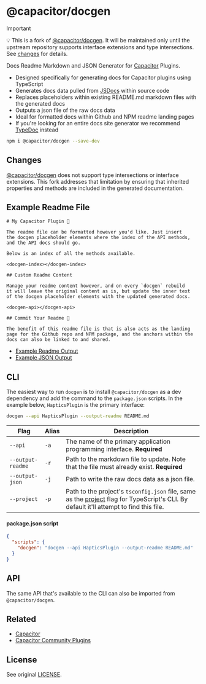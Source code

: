 # @capacitor/docgen

> [!IMPORTANT]  
> 💡 This is a fork of [@capacitor/docgen](https://github.com/ionic-team/capacitor-docgen).
> It will be maintained only until the upstream repository supports interface extensions and type intersections.
> See [changes](#changes) for details.

Docs Readme Markdown and JSON Generator for [Capacitor](https://capacitorjs.com/) Plugins.

- Designed specifically for generating docs for Capacitor plugins using TypeScript
- Generates docs data pulled from [JSDocs](https://en.wikipedia.org/wiki/JSDoc) within source code
- Replaces placeholders within existing README.md markdown files with the generated docs
- Outputs a json file of the raw docs data
- Ideal for formatted docs within Github and NPM readme landing pages
- If you're looking for an entire docs site generator we recommend [TypeDoc](https://typedoc.org/) instead

```bash
npm i @capacitor/docgen --save-dev
```

## Changes

[@capacitor/docgen](https://github.com/ionic-team/capacitor-docgen) does not support type intersections or interface extensions.
This fork addresses that limitation by ensuring that inherited properties and methods are included in the generated documentation.

## Example Readme File

```
# My Capacitor Plugin 🔌

The readme file can be formatted however you'd like. Just insert
the docgen placeholder elements where the index of the API methods,
and the API docs should go.

Below is an index of all the methods available.

<docgen-index></docgen-index>

## Custom Readme Content

Manage your readme content however, and on every `docgen` rebuild
it will leave the original content as is, but update the inner text
of the docgen placeholder elements with the updated generated docs.

<docgen-api></docgen-api>

## Commit Your Readme 🚀

The benefit of this readme file is that is also acts as the landing
page for the Github repo and NPM package, and the anchors within the
docs can also be linked to and shared.
```

- [Example Readme Output](https://github.com/ionic-team/capacitor-docgen/blob/main/src/test/README.md)
- [Example JSON Output](https://github.com/ionic-team/capacitor-docgen/blob/main/src/test/docs.json)

## CLI

The easiest way to run `docgen` is to install `@capacitor/docgen` as a dev dependency
and add the command to the `package.json` scripts. In the example below,
`HapticsPlugin` is the primary interface:

```bash
docgen --api HapticsPlugin --output-readme README.md
```

| Flag              | Alias | Description                                                                                                                                                                                                  |
| ----------------- | ----- | ------------------------------------------------------------------------------------------------------------------------------------------------------------------------------------------------------------ |
| `--api`           | `-a`  | The name of the primary application programming interface. **Required**                                                                                                                                      |
| `--output-readme` | `-r`  | Path to the markdown file to update. Note that the file must already exist. **Required**                                                                                                                     |
| `--output-json`   | `-j`  | Path to write the raw docs data as a json file.                                                                                                                                                              |
| `--project`       | `-p`  | Path to the project's `tsconfig.json` file, same as the [project](https://www.typescriptlang.org/docs/handbook/compiler-options.html) flag for TypeScript's CLI. By default it'll attempt to find this file. |

#### package.json script

```json
{
  "scripts": {
    "docgen": "docgen --api HapticsPlugin --output-readme README.md"
  }
}
```

## API

The same API that's available to the CLI can also be imported from `@capacitor/docgen`.

## Related

- [Capacitor](https://capacitorjs.com/)
- [Capacitor Community Plugins](https://github.com/capacitor-community)

## License

See original [LICENSE](LICENSE).
